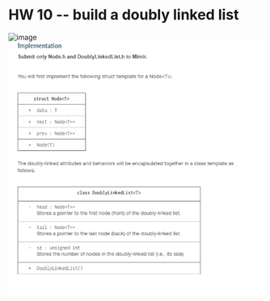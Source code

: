 # HW 10 -- build a doubly linked list
![image](https://media.geeksforgeeks.org/wp-content/cdn-uploads/gq/2014/03/DLL1.png)
![image](ll.png)
